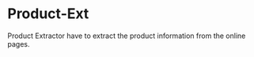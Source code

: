 Product-Ext
===========

Product Extractor have to extract the product information from the online pages.
